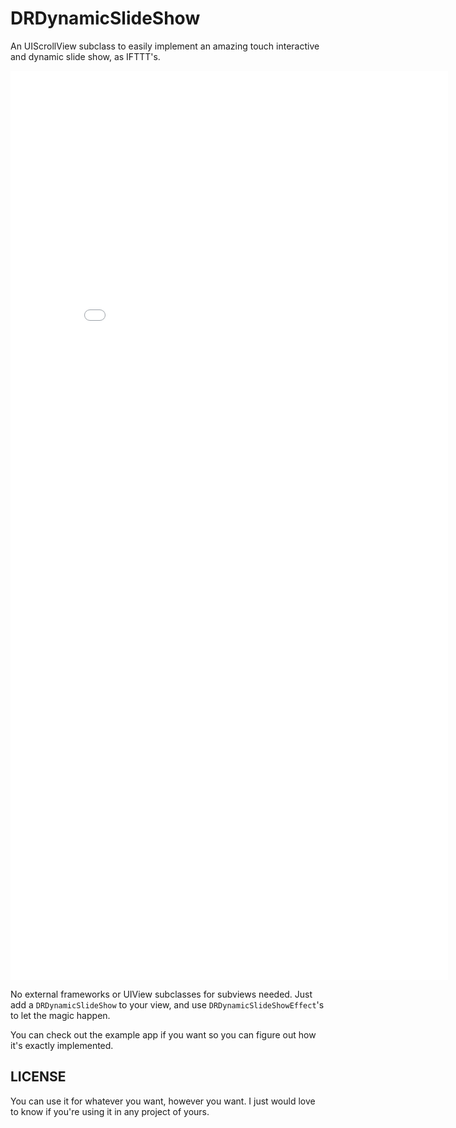 DRDynamicSlideShow
==================

An UIScrollView subclass to easily implement an amazing touch interactive and dynamic slide show, as IFTTT's.

<iframe src="//player.vimeo.com/video/75498728?color=ffffff" width="700" height="1455" frameborder="0" webkitallowfullscreen mozallowfullscreen allowfullscreen></iframe>

No external frameworks or UIView subclasses for subviews needed. Just add a `DRDynamicSlideShow` to your view, and use `DRDynamicSlideShowEffect`'s to let the magic happen.

You can check out the example app if you want so you can figure out how it's exactly implemented.

## LICENSE

You can use it for whatever you want, however you want. I just would love to know if you're using it in any project of yours.